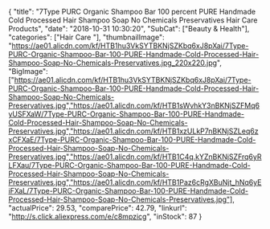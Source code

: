 {
	"title": "7Type PURC Organic Shampoo Bar 100 percent PURE Handmade Cold Processed Hair Shampoo Soap No Chemicals Preservatives Hair Care Products",
	"date": "2018-10-31 10:30:20",
	"SubCat": ["Beauty & Health"],
	"categories": ["Hair Care "],
	"thumbnailImage": "https://ae01.alicdn.com/kf/HTB1hu3VkSYTBKNjSZKbq6xJ8pXai/7Type-PURC-Organic-Shampoo-Bar-100-PURE-Handmade-Cold-Processed-Hair-Shampoo-Soap-No-Chemicals-Preservatives.jpg_220x220.jpg",
	"BigImage": ["https://ae01.alicdn.com/kf/HTB1hu3VkSYTBKNjSZKbq6xJ8pXai/7Type-PURC-Organic-Shampoo-Bar-100-PURE-Handmade-Cold-Processed-Hair-Shampoo-Soap-No-Chemicals-Preservatives.jpg","https://ae01.alicdn.com/kf/HTB1sWvhkY3nBKNjSZFMq6yUSFXaW/7Type-PURC-Organic-Shampoo-Bar-100-PURE-Handmade-Cold-Processed-Hair-Shampoo-Soap-No-Chemicals-Preservatives.jpg","https://ae01.alicdn.com/kf/HTB1xzULkP7nBKNjSZLeq6zxCFXaE/7Type-PURC-Organic-Shampoo-Bar-100-PURE-Handmade-Cold-Processed-Hair-Shampoo-Soap-No-Chemicals-Preservatives.jpg","https://ae01.alicdn.com/kf/HTB1C4q.kYZnBKNjSZFrq6yRLFXau/7Type-PURC-Organic-Shampoo-Bar-100-PURE-Handmade-Cold-Processed-Hair-Shampoo-Soap-No-Chemicals-Preservatives.jpg","https://ae01.alicdn.com/kf/HTB1Paz6cRgXBuNjt_hNq6yEiFXaL/7Type-PURC-Organic-Shampoo-Bar-100-PURE-Handmade-Cold-Processed-Hair-Shampoo-Soap-No-Chemicals-Preservatives.jpg"],
	"actualPrice": 29.53,
	"comparePrice": 42.79,
	"linkurl": "http://s.click.aliexpress.com/e/c8mpzicg",
	"inStock": 87
}
